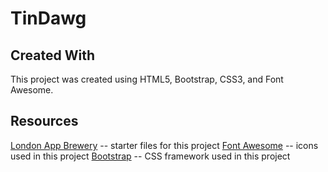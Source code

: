 # TinDawg

## Created With

This project was created using HTML5, Bootstrap, CSS3, and Font Awesome.

## Resources

[London App Brewery](https://github.com/londonappbrewery/TinDog-Start) -- starter files for this project
[Font Awesome](https://fontawesome.com/v4.7.0/icons/) -- icons used in this project
[Bootstrap](https://getbootstrap.com/) -- CSS framework used in this project
